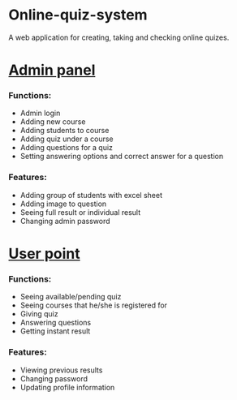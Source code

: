 # Online-quiz-system
A web application for creating, taking and checking online quizes.


<h1><u>Admin panel</u></h1>
<h3>Functions:</h3>
<ul>
<li>	Admin login </li>
<li> Adding new course </li>
<li>Adding students to course</li>
<li>Adding quiz under a course</li>
<li>Adding questions for a quiz</li>
<li>Setting answering options and correct answer for a question</li>
</ul>

<h3>Features:</h3>

<ul>
<li>Adding group of students with excel sheet</li>
<li>Adding image to question</li>
<li>Seeing full result or individual result</li>
<li>Changing admin password</li>
</ul>

<h1><u>User point</u></h1>
<h3>Functions:</h3>
<ul>
<li>Seeing available/pending quiz</li>
<li>	Seeing courses that he/she is registered for</li>
<li>Giving quiz</li>
<li>	Answering questions</li>
<li>Getting instant result</li>
</ul>

<h3>Features:</h3>
<ul>
<li>Viewing previous results</li>
<li>Changing password</li>
<li>Updating profile information</li>
</ul>

